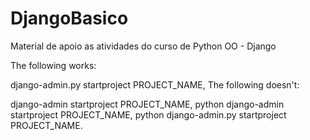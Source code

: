 # DjangoBasico
Material de apoio as atividades do curso de Python OO - Django


The following works:

django-admin.py startproject PROJECT_NAME,
The following doesn't:

django-admin startproject PROJECT_NAME,
python django-admin startproject PROJECT_NAME,
python django-admin.py startproject PROJECT_NAME.
